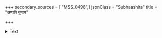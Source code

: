 +++
secondary_sources = [ "MSS_0498",]
jsonClass = "Subhaashita"
title = "अण्वपि गुणाय"

+++

<details><summary>Text</summary>

अण्वपि गुणाय महतां महदपि दोषाय दोषिणां सुकृतम्।  
तृणमपि दुग्धाय गवां दुग्धमपि विषाय सर्पाणाम्॥
</details>
